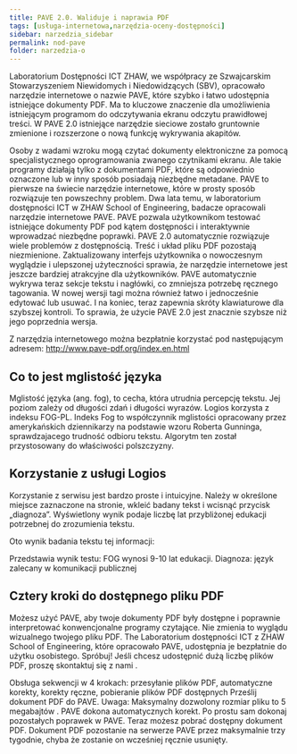 ```yaml
---
title: PAVE 2.0. Waliduje i naprawia PDF
tags: [usługa-internetowa,narzędzia-oceny-dostępności]
sidebar: narzedzia_sidebar
permalink: nod-pave
folder: narzedzia-o
---
```


Laboratorium Dostępności ICT ZHAW, we współpracy ze Szwajcarskim Stowarzyszeniem Niewidomych i Niedowidzących (SBV), opracowało narzędzie internetowe o nazwie PAVE, które szybko i łatwo udostępnia istniejące dokumenty PDF. Ma to kluczowe znaczenie dla umożliwienia istniejącym programom do odczytywania ekranu odczytu prawidłowej treści. W PAVE 2.0 istniejące narzędzie sieciowe zostało gruntownie zmienione i rozszerzone o nową funkcję wykrywania akapitów.

Osoby z wadami wzroku mogą czytać dokumenty elektroniczne za pomocą specjalistycznego oprogramowania zwanego czytnikami ekranu. Ale takie programy działają tylko z dokumentami PDF, które są odpowiednio oznaczone lub w inny sposób posiadają niezbędne metadane. PAVE to pierwsze na świecie narzędzie internetowe, które w prosty sposób rozwiązuje ten powszechny problem. Dwa lata temu, w laboratorium dostępności ICT w ZHAW School of Engineering, badacze opracowali narzędzie internetowe PAVE. PAVE pozwala użytkownikom testować istniejące dokumenty PDF pod kątem dostępności i interaktywnie wprowadzać niezbędne poprawki. PAVE 2.0 automatycznie rozwiązuje wiele problemów z dostępnością. Treść i układ pliku PDF pozostają niezmienione. Zaktualizowany interfejs użytkownika o nowoczesnym wyglądzie i ulepszonej użyteczności sprawia, że ​​narzędzie internetowe jest jeszcze bardziej atrakcyjne dla użytkowników. PAVE automatycznie wykrywa teraz sekcje tekstu i nagłówki, co zmniejsza potrzebę ręcznego tagowania. W nowej wersji tagi można również łatwo i jednocześnie edytować lub usuwać. I na koniec, teraz zapewnia skróty klawiaturowe dla szybszej kontroli. To sprawia, że ​​użycie PAVE 2.0 jest znacznie szybsze niż jego poprzednia wersja.

Z narzędzia internetowego można bezpłatnie korzystać pod następującym adresem: http://www.pave-pdf.org/index.en.html

## Co to jest mglistość języka
Mglistość języka (ang. <span lang="en">fog</span>), to cecha, która utrudnia percepcję tekstu. Jej poziom zależy od długości zdań i długości wyrazów. Logios korzysta z indeksu FOG-PL. Indeks Fog to współczynnik mglistości opracowany przez amerykańskich dziennikarzy na podstawie wzoru Roberta Gunninga, sprawdzajacego trudność odbioru tekstu. Algorytm ten został przystosowany do właściwości polszczyzny.

## Korzystanie z usługi Logios
Korzystanie z serwisu jest bardzo proste i intuicyjne. Należy w określone miejsce zaznaczone na stronie, wkleić badany tekst i wcisnąć przycisk „diagnoza”. Wyświetlony wynik podaje liczbę lat przybliżonej edukacji potrzebnej do zrozumienia tekstu.

Oto wynik badania tekstu tej informacji:

Przedstawia wynik testu: FOG wynosi 9-10 lat edukacji. Diagnoza: język zalecany w komunikacji publicznej

## Cztery kroki do dostępnego pliku PDF
Możesz użyć PAVE, aby twoje dokumenty PDF były dostępne i poprawnie interpretować konwencjonalne programy czytające. Nie zmienia to wyglądu wizualnego twojego pliku PDF. The  Laboratorium dostępności ICT z ZHAW School of Engineering, które opracowało PAVE, udostępnia je bezpłatnie do użytku osobistego. Spróbuj! Jeśli chcesz udostępnić dużą liczbę plików PDF, proszę  skontaktuj się z nami .

Obsługa sekwencji w 4 krokach: przesyłanie plików PDF, automatyczne korekty, korekty ręczne, pobieranie plików PDF dostępnych
Prześlij dokument PDF do PAVE.
Uwaga: Maksymalny dozwolony rozmiar pliku to 5 megabajtów .
PAVE dokona automatycznych korekt.
Po prostu sam dokonaj pozostałych poprawek w PAVE.
Teraz możesz pobrać dostępny dokument PDF. Dokument PDF pozostanie na serwerze PAVE przez maksymalnie trzy tygodnie, chyba że zostanie on wcześniej ręcznie usunięty.
